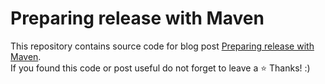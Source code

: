 # Preparing release with Maven
This repository contains source code for blog post
[Preparing release with Maven](https://hubertwo.dev/posts/devops/maven-prepare-release/). \
If you found this code or post useful do not forget to leave a ⭐️  Thanks! :)
